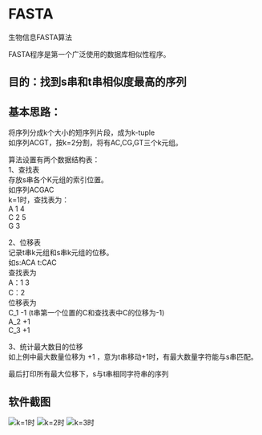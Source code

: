 # FASTA
生物信息FASTA算法 

FASTA程序是第一个广泛使用的数据库相似性程序。  
## 目的：找到s串和t串相似度最高的序列  

## 基本思路： 
将序列分成k个大小的短序列片段，成为k-tuple  
如序列ACGT，按k=2分割，将有AC,CG,GT三个k元组。  

算法设置有两个数据结构表：  
1、查找表    
存放s串各个K元组的索引位置。    
如序列ACGAC    
k=1时，查找表为：  
A 1 4  
C 2 5  
G 3  

2、位移表  
记录t串k元组和s串k元组的位移。  
如s:ACA t:CAC  
查找表为   
A：1 3  
C：2  
位移表为  
C_1    -1  (t串第一个位置的C和查找表中C的位移为-1)  
A_2    +1  
C_3    +1  

3、统计最大数目的位移  
如上例中最大数量位移为 +1 ，意为t串移动+1时，有最大数量字符能与s串匹配。  

最后打印所有最大位移下，s与t串相同字符串的序列  

## 软件截图   
![k=1时](FASTA/fasta_1.jpg)
![k=2时](FASTA/fasta_2.jpg)
![k=3时](FASTA/fasta_3.jpg)

